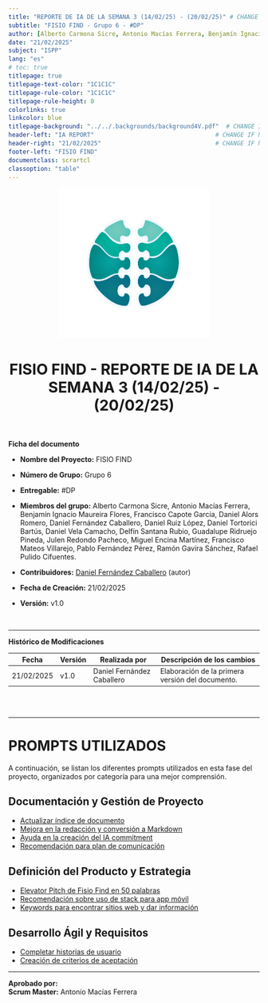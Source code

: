```yaml
---
title: "REPORTE DE IA DE LA SEMANA 3 (14/02/25) - (20/02/25)" # CHANGE IF NEEDED
subtitle: "FISIO FIND - Grupo 6 - #DP"
author: [Alberto Carmona Sicre, Antonio Macías Ferrera, Benjamín Ignacio Maureira Flores, Francisco Capote García, Daniel Alors Romero, Daniel Fernández Caballero, Daniel Ruiz López, Daniel Tortorici Bartús, Daniel Vela Camacho, Delfín Santana Rubio, Guadalupe Ridruejo Pineda, Julen Redondo Pacheco, Miguel Encina Martínez, Francisco Mateos Villarejo, Pablo Fernández Pérez, Ramón Gavira Sánchez, Rafael Pulido Cifuentes]                                                # CHANGE IF NEEDED
date: "21/02/2025"
subject: "ISPP"
lang: "es"
# toc: true
titlepage: true
titlepage-text-color: "1C1C1C"
titlepage-rule-color: "1C1C1C"
titlepage-rule-height: 0
colorlinks: true
linkcolor: blue
titlepage-background: "../../.backgrounds/background4V.pdf"  # CHANGE IF NEEDED
header-left: "IA REPORT"                                  # CHANGE IF NEEDED
header-right: "21/02/2025"                                # CHANGE IF NEEDED
footer-left: "FISIO FIND"
documentclass: scrartcl
classoption: "table"
---
```


<!-- COMMENT THIS WHEN EXPORTING TO PDF -->
<p align="center">
  <img src="../../.img/Logo_FisioFind_Verde_sin_fondo.webp" alt="Logo FisioFind" width="300" />
</p>

<h1 align="center" style="font-size: 30px; font-weight: bold;">
  FISIO FIND - REPORTE DE IA DE LA SEMANA 3 (14/02/25) - (20/02/25)
</h1>
<!-- COMMENT WHEN EXPORTING TO PDF -->

<br>

**Ficha del documento**

- **Nombre del Proyecto:** FISIO FIND

- **Número de Grupo:** Grupo 6

- **Entregable:** #DP

- **Miembros del grupo:** Alberto Carmona Sicre, Antonio Macías Ferrera, Benjamín Ignacio Maureira Flores, Francisco Capote García, Daniel Alors Romero, Daniel Fernández Caballero, Daniel Ruiz López, Daniel Tortorici Bartús, Daniel Vela Camacho, Delfín Santana Rubio, Guadalupe Ridruejo Pineda, Julen Redondo Pacheco, Miguel Encina Martínez, Francisco Mateos Villarejo, Pablo Fernández Pérez, Ramón Gavira Sánchez, Rafael Pulido Cifuentes.

- **Contribuidores:** [Daniel Fernández Caballero](https://github.com/DaniFdezCab) (autor)

- **Fecha de Creación:** 21/02/2025  

- **Versión:** v1.0

<br>

---

**Histórico de Modificaciones**

| Fecha      | Versión | Realizada por             | Descripción de los cambios                       |
| ---------- | ------- | ------------------------- | ------------------------------------------------ |
| 21/02/2025 | v1.0    | Daniel Fernández Caballero | Elaboración de la primera versión del documento. |

<br>

<!-- \newpage -->

<br>

---

# PROMPTS UTILIZADOS  

A continuación, se listan los diferentes prompts utilizados en esta fase del proyecto, organizados por categoría para una mejor comprensión.  

## **Documentación y Gestión de Proyecto**  
- [Actualizar índice de documento](https://chatgpt.com/share/67af87ef-6e20-8012-8fba-39fff71f858a)  
- [Mejora en la redacción y conversión a Markdown](https://chatgpt.com/share/67b76277-f7e4-8011-ba94-bb1b72f86ea7)  
- [Ayuda en la creación del IA commitment](https://chatgpt.com/share/67b36aad-2774-800f-8e94-09e3a95c21c2)  
- [Recomendación para plan de comunicación](https://chatgpt.com/share/67b48a98-8f5c-8000-901e-0254773ecd4a)  

## **Definición del Producto y Estrategia**  
- [Elevator Pitch de Fisio Find en 50 palabras](https://chatgpt.com/share/67b1b21c-9a20-8000-9d2d-d052cb5c2087)  
- [Recomendación sobre uso de stack para app móvil](https://chatgpt.com/share/67b1b731-0cb0-8011-8061-9879cc60a651)  
- [Keywords para encontrar sitios web y dar información](https://chatgpt.com/share/67ae1e42-1698-800f-8473-4cf8520bd076)  

## **Desarrollo Ágil y Requisitos**  
- [Completar historias de usuario](https://chatgpt.com/share/67b1e53a-8e6c-8000-8753-9d130368d912)  
- [Creación de criterios de aceptación](https://chatgpt.com/share/67b5bed1-0618-800f-aedf-41bbba30ceb5)  

---  

**Aprobado por:**  
**Scrum Master:** Antonio Macías Ferrera

